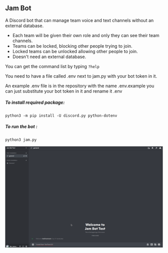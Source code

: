 ## Jam Bot
A Discord bot that can manage team voice and text channels without an external database. 

* Each team will be given their own role and only they can see their team channels.
* Teams can be locked, blocking other people trying to join.
* Locked teams can be unlocked allowing other people to join.
* Doesn't need an external database.

You can get the command list by typing ``?help``

You need to have a file called .env next to jam.py with your bot token in it.

An example .env file is in the repository with the name .env.example you can just substitute your bot token in it and rename it .env

##### To install required package:

``python3 -m pip install -U discord.py python-dotenv``

##### To run the bot :

``python3 jam.py``

![showcase-gif](./showcase.gif)

